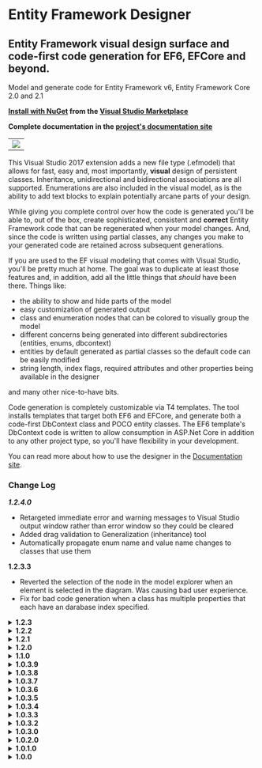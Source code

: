 # Entity Framework Designer

## Entity Framework visual design surface and code-first code generation for EF6, EFCore and beyond.

Model and generate code for Entity Framework v6, Entity Framework Core 2.0 and 2.1

**[Install with NuGet](https://docs.microsoft.com/en-us/visualstudio/ide/finding-and-using-visual-studio-extensions) from the [Visual Studio Marketplace](https://marketplace.visualstudio.com/items?itemName=michaelsawczyn.EFDesigner)**

**Complete documentation in the [project's documentation site](https://msawczyn.github.io/EFDesigner/)**

<table><tbody><tr><td>
<img src="https://raw.githubusercontent.com/wiki/msawczyn/EFDesigner/images/Designer.jpg">
</td></tr></tbody></table>

This Visual Studio 2017 extension adds a new file type (.efmodel) that allows for fast, easy and, most
importantly, **visual** design of persistent classes. Inheritance, unidirectional and bidirectional 
associations are all supported. Enumerations are also included in the visual model, as is the 
ability to add text blocks to explain potentially arcane parts of your design.

While giving you complete control over how the code is generated you'll be able to, out of the box,
create sophisticated, consistent and **correct** Entity Framework code that can be regenerated when 
your model changes. And, since the code is written using partial classes, any changes you make
to your generated code are retained across subsequent generations.

If you are used to the EF visual modeling that comes with Visual Studio, you'll be pretty much at home.
The goal was to duplicate at least those features and, in addition, 
add all the little things that *should* have been there. Things like: 
- the ability to show and hide parts of the model
- easy customization of generated output
- class and enumeration nodes that can be colored to visually group the model
- different concerns being generated into different subdirectories (entities, enums, dbcontext)
- entities by default generated as partial classes so the default code can be easily modified
- string length, index flags, required attributes and other properties being available in the designer

and many other nice-to-have bits.

Code generation is completely customizable via T4 templates. The tool installs templates that 
target both EF6 and EFCore, and generate both a code-first DbContext class and 
POCO entity classes. The EF6 template's DbContext code is written to allow consumption in 
ASP.Net Core in addition to any other project type, so you'll have flexibility in your development.

You can read more about how to use the designer in the [Documentation site](https://msawczyn.github.io/EFDesigner/).

 ### Change Log

***1.2.4.0***
   - Retargeted immediate error and warning messages to Visual Studio output window rather than error window so they could be cleared
   - Added drag validation to Generalization (inheritance) tool
   - Automatically propagate enum name and value name changes to classes that use them

**1.2.3.3**

   - Reverted the selection of the node in the model explorer when an element is selected in the diagram. Was causing bad user experience.
   - Fix for bad code generation when a class has multiple properties that each have an darabase index specified.

<details>
<summary><b>1.2.3</b></summary>

   - When element selected in model explorer, no longer highlights in orange but instead selects, centers and zooms the element.
     This was done because the color change flagged the model as modified, making the user either undo or save the changes to keep
     source control happy.
   - Selecting an element in the diagram also selects it in the model explorer
   - Fix for [issue #12 - Cascade delete](https://github.com/msawczyn/EFDesigner/issues/14). Added another enum value for delete behavior (now is Cascade, None and Default)
     and changed code generation to force no cascade delete if set to 'None' ('None' used to mean 'Use the default behavior', which is now, more explicitly, the 'Default'
     option).
   - Fix for [issue #13 - Unique index not generated in EF6](https://github.com/msawczyn/EFDesigner/issues/13).
   - Fix for [issue #14 - Table with two Primary keys not generated properly in context](https://github.com/msawczyn/EFDesigner/issues/14). Many thanks to @Falthazar!
   - Fix for [issue #18 - Adds ValueGeneratedNever if identity type is Manual](https://github.com/msawczyn/EFDesigner/pull/18). Again, hats off to @Falthazar!

</details>

<details>
<summary><b>1.2.2</b></summary>

- Fix issue with association role end changing without the other side autoatically changing
   - Fix issue with deleting a highlighted element throwing an error when trying to save the file
   - Fixed code generation for dependent classes
   - Designer now automatically saves before generating code

</details>

<details>
<summary><b>1.2.1</b></summary>

   - Bug fix for inheritance strategy automatically changing to table-per-hierarchy if targeting EF Core
   - Updated a few warning and error messages to make them more meaningful
   - Fixes for how dependent types work
   - Remove stale error and warnings prior to save (still a few left hanging around that need looked at)
   - Fixed a few null reference errors

</details>

<details>
<summary><b>1.2.0</b></summary>

   - **New Features**
      - Roslyn-based code analysis now allows dragging C# files onto the design surface to add or update classes and enums
      - Can add `INotifyPropertyChanged` interface and implementation for entities
      - Ability to tag model as a specific EF version (especially useful for EF Core as new capabilities are being added often)
      - Support for dependent (complex/owned) types 
      - Option to generate dependent types in a separate directory
      - Output directory overrides for classes and enums
      - On model save, can optionally automatically install EF NuGet packages for the model's EF type and version
      - Context menu action to expand and collapse selected classes and enums 
   - **Enhancements**
      - Added ability to add/edit enum values via text in the same way properties can be added/edited in classes
      - Property grid hides element properties if they're not appropriate for the EF version
      - Inheritance strategy automatically changes to table-per-hierarchy if targeting EF Core
      - Context property `Database Type` changed to `SqlServer Type` to better reflect what it does
      - Selecting an element in the Model Explorer highlights it on the diagram

</details>

<details>
<summary><b>1.1.0</b></summary>

   - Bug fixes for exceptions thrown when bad input to model attributes as text
   - Added MinLength string property (used in EF6 only as of this writing)
   - Modified attribute parser to accept MinLength
   - Added ColumnName property to model attribute
   - Added [MEF extension capability](https://docs.microsoft.com/en-us/visualstudio/modeling/extend-your-dsl-by-using-mef)
   - Added some unit tests
   - Added some documentation updates
   - Changed version to 1.1.0 due to MEF capability

</details>

<details>
<summary><b>1.0.3.9</b></summary>

   - If no entities and model is using an unsupported inheritance strategy, 
     changing from EF6 to EFCore doesn't give a message, just changes the strategy.
   - Added IsFlags attribute (and matching validations and behavior) to Enums
   - NGENed extension assembly

</details>

<details>
<summary><b>1.0.3.8</b></summary>

   - Fixed project item placement
   - Added change checks to diagram so dirty flag doesn't set when nothing changes

</details>

<details>
<summary><b>1.0.3.7</b></summary>

   - Emergency bug fixes

</details>

<details>
<summary><b>1.0.3.6</b></summary>

   - Fixed parser errors when editing model attributes as text
   - Fixed error when auto-generating on save and design surface is not the active window
   - Fixed crash when used on non-English-language systems (where Microsoft Pluralization Service is unavailable)
   - Added option to generate warnings if no documentation
   - Standardized warning and error message structure
   - Added ability to choose 'None' DatabaseInitializer type; generates SetInitializer(null)

</details>

<details>
<summary><b>1.0.3.5</b></summary>

   - Enhanced portability between EF6 an EFCore

</details>

<details>
<summary><b>1.0.3.4</b></summary>

   - Adds some T4 fixes to make generated code more usable in ASP.NET Core applications. 
   - Fix to spurious error when copying/pasting enum elements.
   - First release that's available on Visual Studio Marketplace.

</details>

<details>
<summary><b>1.0.3.3</b></summary>

   - Fix to spurious error when copying/pasting model elements
   - **Do not use this release.** Fix didn't extend to enum elements. This is fixed in 1.0.3.4.

</details>

<details>
<summary><b>1.0.3.2</b></summary>

   - Minor bug fix in parsing manually typed attributes. 
   - Loosened model file version check to only check major version.

</details>

<details>
<summary><b>1.0.3.0</b></summary>

   - Enhanced syntax for adding/editing attributes via code
   - Fix for generate-on-save for both Framework and .NET Core projects.

</details>

<details>
<summary><b>1.0.2.0</b></summary>

   - EFCore T4 template now available

</details>

<details>
<summary><b>1.0.1.0</b></summary>

   - Fix to EF6 T4 for issue where column names in many-to-many association join tables were flipped

</details>

<details>
<summary><b>1.0.0</b></summary>

   - Initial release

</details>


